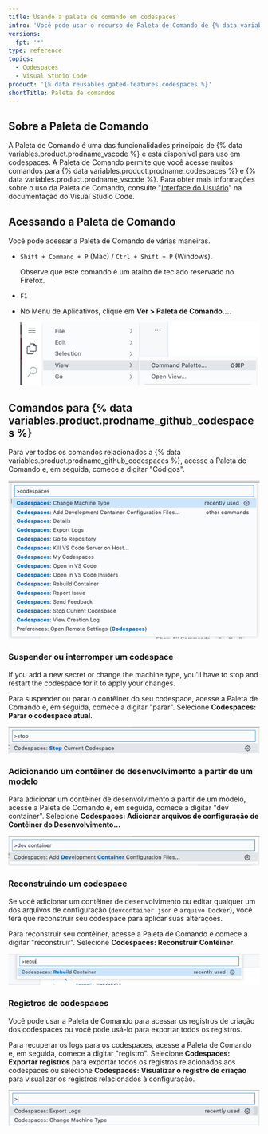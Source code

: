 ```yaml
---
title: Usando a paleta de comando em codespaces
intro: 'Você pode usar o recurso de Paleta de Comando de {% data variables.product.prodname_vscode %} para acessar muitos comandos em codespaces.'
versions:
  fpt: '*'
type: reference
topics:
  - Codespaces
  - Visual Studio Code
product: '{% data reusables.gated-features.codespaces %}'
shortTitle: Paleta de comandos
---
```


## Sobre a Paleta de Comando

A Paleta de Comando é uma das funcionalidades principais de {% data variables.product.prodname_vscode %} e está disponível para uso em codespaces. A Paleta de Comando permite que você acesse muitos comandos para {% data variables.product.prodname_codespaces %} e {% data variables.product.prodname_vscode %}. Para obter mais informações sobre o uso da Paleta de Comando, consulte "[Interface do Usuário](https://code.visualstudio.com/docs/getstarted/userinterface#_command-palette)" na documentação do Visual Studio Code.

## Acessando a Paleta de Comando

Você pode acessar a Paleta de Comando de várias maneiras.

- `Shift + Command + P` (Mac) / `Ctrl + Shift + P` (Windows).

  Observe que este comando é um atalho de teclado reservado no Firefox.
- `F1`
- No Menu de Aplicativos, clique em **Ver > Paleta de Comando…**.

  ![Menu do aplicativo](/assets/images/help/codespaces/codespaces-view-menu.png)

## Comandos para {% data variables.product.prodname_github_codespaces %}

Para ver todos os comandos relacionados a {% data variables.product.prodname_github_codespaces %}, acesse a Paleta de Comando e, em seguida, comece a digitar "Códigos".

![Uma lista de todos os comandos que se referem a codespaces](/assets/images/help/codespaces/codespaces-command-palette.png)

### Suspender ou interromper um codespace

If you add a new secret or change the machine type, you'll have to stop and restart the codespace for it to apply your changes.

Para suspender ou parar o contêiner do seu codespace, acesse a Paleta de Comando e, em seguida, comece a digitar "parar". Selecione **Codespaces: Parar o codespace atual**.

![Comando para parar um codespace](/assets/images/help/codespaces/codespaces-stop.png)

### Adicionando um contêiner de desenvolvimento a partir de um modelo

Para adicionar um contêiner de desenvolvimento a partir de um modelo, acesse a Paleta de Comando e, em seguida, comece a digitar "dev container". Selecione **Codespaces: Adicionar arquivos de configuração de Contêiner do Desenvolvimento...**

![Comando para adicionar um contêiner de desenvolvimento](/assets/images/help/codespaces/add-prebuilt-container-command.png)

### Reconstruindo um codespace

Se você adicionar um contêiner de desenvolvimento ou editar qualquer um dos arquivos de configuração (`devcontainer.json` e `arquivo Docker`), você terá que reconstruir seu codespace para aplicar suas alterações.

Para reconstruir seu contêiner, acesse a Paleta de Comando e comece a digitar "reconstruir". Selecione **Codespaces: Reconstruir Contêiner**.

![Comando para reconstruir um codespace](/assets/images/help/codespaces/codespaces-rebuild.png)

### Registros de codespaces

Você pode usar a Paleta de Comando para acessar os registros de criação dos codespaces ou você pode usá-lo para exportar todos os registros.

Para recuperar os logs para os codespaces, acesse a Paleta de Comando e, em seguida, comece a digitar "registro". Selecione **Codespaces: Exportar registros** para exportar todos os registros relacionados aos codespaces ou selecione **Codespaces: Visualizar o registro de criação** para visualizar os registros relacionados à configuração.

![Comando para acessar os registros](/assets/images/help/codespaces/codespaces-logs.png)
